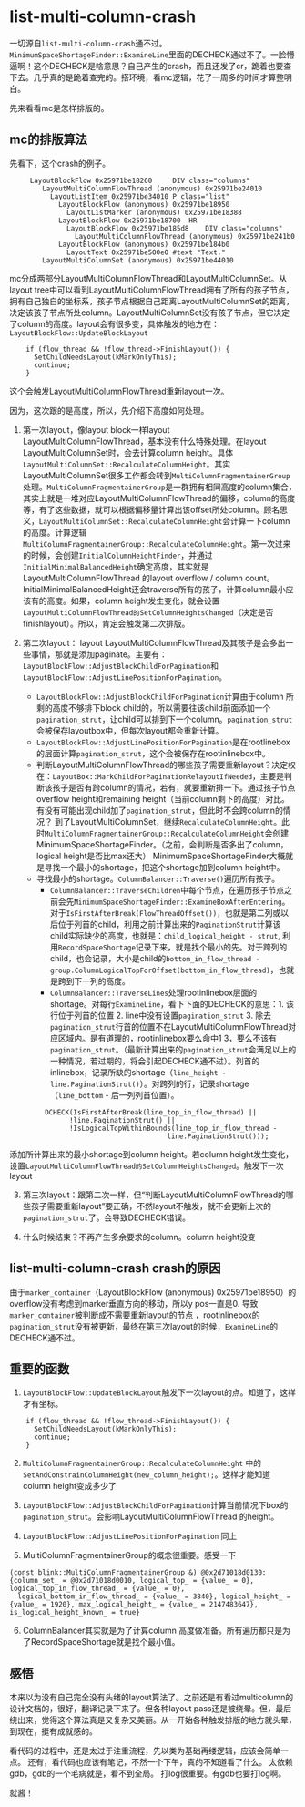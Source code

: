 # list-multi-column-crash

一切源自`list-multi-column-crash`通不过。`MinimumSpaceShortageFinder::ExamineLine`里面的DECHECK通过不了。一脸懵逼啊！这个DECHECK是啥意思？自己产生的crash，而且还发了cr，跪着也要查下去。几乎真的是跪着查完的。搭环境，看mc逻辑，花了一周多的时间才算整明白。

先来看看mc是怎样排版的。

## mc的排版算法

先看下，这个crash的例子。
```
     LayoutBlockFlow 0x25971be18260   	DIV class="columns"
        LayoutMultiColumnFlowThread (anonymous) 0x25971be24010
          LayoutListItem 0x25971be34010	P class="list"
            LayoutBlockFlow (anonymous) 0x25971be18950
              LayoutListMarker (anonymous) 0x25971be18388
            LayoutBlockFlow 0x25971be18700	HR
              LayoutBlockFlow 0x25971be185d8	DIV class="columns"
                LayoutMultiColumnFlowThread (anonymous) 0x25971be241b0
            LayoutBlockFlow (anonymous) 0x25971be184b0
              LayoutText 0x25971be500e0	#text "Text."
        LayoutMultiColumnSet (anonymous) 0x25971be44010
```
mc分成两部分LayoutMultiColumnFlowThread和LayoutMultiColumnSet。从layout tree中可以看到LayoutMultiColumnFlowThread拥有了所有的孩子节点，拥有自己独自的坐标系，孩子节点根据自己距离LayoutMultiColumnSet的距离，决定该孩子节点所处column。LayoutMultiColumnSet没有孩子节点，但它决定了column的高度。layout会有很多变，具体触发的地方在：`LayoutBlockFlow::UpdateBlockLayout`
```
    if (flow_thread && !flow_thread->FinishLayout()) {
      SetChildNeedsLayout(kMarkOnlyThis);
      continue;
    }
```
这个会触发LayoutMultiColumnFlowThread重新layout一次。

因为，这次跟的是高度，所以，先介绍下高度如何处理。

1. 第一次layout，像layout block一样layout LayoutMultiColumnFlowThread，基本没有什么特殊处理。在layout LayoutMultiColumnSet时，会去计算column height。具体`LayoutMultiColumnSet::RecalculateColumnHeight`。其实LayoutMultiColumnSet很多工作都会转到`MultiColumnFragmentainerGroup`处理。`MultiColumnFragmentainerGroup`是一群拥有相同高度的column集合，其实上就是一堆对应LayoutMultiColumnFlowThread的偏移，column的高度等，有了这些数据，就可以根据偏移量计算出该offset所处column。顾名思义，`LayoutMultiColumnSet::RecalculateColumnHeight`会计算一下column的高度。计算逻辑`MultiColumnFragmentainerGroup::RecalculateColumnHeight`。第一次过来的时候，会创建`InitialColumnHeightFinder`，并通过`InitialMinimalBalancedHeight`确定高度，其实就是LayoutMultiColumnFlowThread 的layout overflow / column count。InitialMinimalBalancedHeight还会traverse所有的孩子，计算column最小应该有的高度。如果，column height发生变化，就会设置`LayoutMultiColumnFlowThread的SetColumnHeightsChanged`（决定是否finishlayout）。所以，肯定会触发第二次排版。

2. 第二次layout： layout LayoutMultiColumnFlowThread及其孩子是会多出一些事情，那就是添加paginate。主要有：`LayoutBlockFlow::AdjustBlockChildForPagination`和`LayoutBlockFlow::AdjustLinePositionForPagination`。
	- `LayoutBlockFlow::AdjustBlockChildForPagination`计算由于column 所剩的高度不够排下block child的，所以需要往该child前面添加一个`pagination_strut`，让child可以排到下一个column。`pagination_strut`会被保存layoutbox中，但每次layout都会重新计算。
	- `LayoutBlockFlow::AdjustLinePositionForPagination`是在rootlinebox的层面计算`pagination_strut`，这个会被保存在rootinlinebox中。
	- 判断LayoutMultiColumnFlowThread的哪些孩子需要重新layout？决定权在：`LayoutBox::MarkChildForPaginationRelayoutIfNeeded`，主要是判断该孩子是否有跨column的情况，若有，就要重新排一下。通过孩子节点overflow height和remaining height（当前column剩下的高度）对比。有没有可能出现child加了`pagination_strut`，但此时不会跨column的情况？
到了LayoutMultiColumnSet，继续`RecalculateColumnHeight`。此时`MultiColumnFragmentainerGroup::RecalculateColumnHeight`会创建MinimumSpaceShortageFinder。（之前，会判断是否多出了column，logical height是否比max还大） MinimumSpaceShortageFinder大概就是寻找一个最小的shortage，把这个shortage加到column height中。
	- 寻找最小的shortage。`ColumnBalancer::Traverse()`遍历所有孩子。
		- `ColumnBalancer::TraverseChildren`中每个节点，在遍历孩子节点之前会先`MinimumSpaceShortageFinder::ExamineBoxAfterEntering`。对于`IsFirstAfterBreak(FlowThreadOffset())`，也就是第二列或以后位于列首的child，利用之前计算出来的`PaginationStrut`计算该child实际缺少的高度，也就是：`child_logical_height - strut`, 利用`RecordSpaceShortage`记录下来，就是找个最小的先。对于跨列的child，也会记录，大小是child的`bottom_in_flow_thread - group.ColumnLogicalTopForOffset(bottom_in_flow_thread)`，也就是跨到下一列的高度。
 		- `ColumnBalancer::TraverseLines`处理rootinlinebox层面的shortage。对每行`ExamineLine`，看下下面的DECHECK的意思：1. 该行位于列首的位置 2. line中没有设置`pagination_strut` 3. 除去`pagination_strut`行首的位置不在LayoutMultiColumnFlowThread对应区域内。是有道理的，rootinlinebox要么命中1 3，要么不该有`pagination_strut`。（最新计算出来的`pagination_strut`会满足以上的一种情况，若过期的，将会引起DECHECK通不过）。列首的inlinebox，记录所缺的shortage（`line_height - line.PaginationStrut()`）。对跨列的行，记录shortage（`line_bottom` - 后一列列首位置）。
		```
		  DCHECK(IsFirstAfterBreak(line_top_in_flow_thread) ||
         		!line.PaginationStrut() ||
         		!IsLogicalTopWithinBounds(line_top_in_flow_thread -
                                   		line.PaginationStrut()));
		```
添加所计算出来的最小shortage到column height。若column height发生变化，设置`LayoutMultiColumnFlowThread的SetColumnHeightsChanged`。触发下一次layout

3. 第三次layout：跟第二次一样，但“判断LayoutMultiColumnFlowThread的哪些孩子需要重新layout”要正确，不然layout不触发，就不会更新上次的`pagination_strut`了。会导致DECHECK错误。

4. 什么时候结束？不再产生多余要求的column。column height没变

## list-multi-column-crash crash的原因

由于`marker_container`（LayoutBlockFlow (anonymous) 0x25971be18950）的overflow没有考虑到marker垂直方向的移动，所以y pos一直是0. 导致`marker_container`被判断成不需要重新layout的节点 ，rootinlinebox的`pagination_strut`没有被更新，最终在第三次layout的时候，`ExamineLine`的DECHECK通不过。

## 重要的函数

1.  `LayoutBlockFlow::UpdateBlockLayout`触发下一次layout的点。知道了，这样才有坐标。

```
    if (flow_thread && !flow_thread->FinishLayout()) {
      SetChildNeedsLayout(kMarkOnlyThis);
      continue;
    }
```

2. `MultiColumnFragmentainerGroup::RecalculateColumnHeight` 中的`SetAndConstrainColumnHeight(new_column_height);`。这样才能知道column height变成多少了

3. `LayoutBlockFlow::AdjustBlockChildForPagination`计算当前情况下box的`pagination_strut`。会影响LayoutMultiColumnFlowThread 的height。

4. `LayoutBlockFlow::AdjustLinePositionForPagination` 同上

5. MultiColumnFragmentainerGroup的概念很重要。感受一下

```
(const blink::MultiColumnFragmentainerGroup &) @0x2d71018d0130: {column_set_ = @0x2d71018d0010, logical_top_ = {value_ = 0}, logical_top_in_flow_thread_ = {value_ = 0},
  logical_bottom_in_flow_thread_ = {value_ = 3840}, logical_height_ = {value_ = 1920}, max_logical_height_ = {value_ = 2147483647}, is_logical_height_known_ = true}
```
6. ColumnBalancer其实就是为了计算column 高度做准备。所有遍历都只是为了RecordSpaceShortage就是找个最小值。

## 感悟

本来以为没有自己完全没有头绪的layout算法了。之前还是有看过multicolumn的设计文档的，很好，翻译记录下来了。但各种layout pass还是被绕晕。但，最后绕出来，觉得这个算法真是又复杂又美丽。从一开始各种触发排版的地方就头晕，到现在，挺有成就感的。

看代码的过程中，还是太过于注重流程，先以类为基础再缕逻辑，应该会简单一点。
还有，看代码也应该有笔记，不然一个下午，真的不知道看了什么。
太依赖gdb，gdb的一个毛病就是，看不到全局。
打log很重要。有gdb也要打log啊。

就酱！

